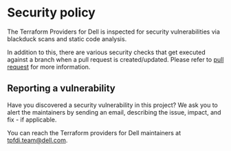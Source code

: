 <!--
Copyright (c) 2022 Dell Inc., or its subsidiaries. All Rights Reserved.

Licensed under the Mozilla Public License Version 2.0 (the "License");
you may not use this file except in compliance with the License.
You may obtain a copy of the License at

    http://mozilla.org/MPL/2.0/


Unless required by applicable law or agreed to in writing, software
distributed under the License is distributed on an "AS IS" BASIS,
WITHOUT WARRANTIES OR CONDITIONS OF ANY KIND, either express or implied.
See the License for the specific language governing permissions and
limitations under the License.
-->

# Security policy

The Terraform Providers for Dell is inspected for security vulnerabilities via blackduck scans and static code analysis.

In addition to this, there are various security checks that get executed against a branch when a pull request is created/updated.  Please refer to [pull request](CONTRIBUTING.md#Pull-requests) for more information.

## Reporting a vulnerability

Have you discovered a security vulnerability in this project?
We ask you to alert the maintainers by sending an email, describing the issue, impact, and fix - if applicable.

You can reach the Terraform providers for Dell maintainers at tpfdi.team@dell.com.
